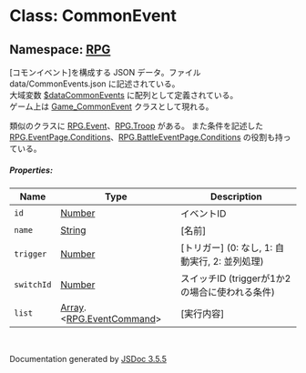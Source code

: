 # Class: CommonEvent

## Namespace: [RPG](RPG.md)

[コモンイベント]を構成する JSON データ。ファイル data/CommonEvents.json に記述されている。<br />
大域変数 [$dataCommonEvents](global.md#datacommonevents-arrayrpgcommonevent) に配列として定義されている。<br />
ゲーム上は [Game_CommonEvent](Game_CommonEvent.md) クラスとして現れる。

類似のクラスに [RPG.Event](RPG.Event.md)、[RPG.Troop](RPG.Troop.md) がある。
また条件を記述した [RPG.EventPage.Conditions](RPG.EventPage.Conditions.md)、[RPG.BattleEventPage.Conditions](RPG.BattleEventPage.Conditions.md) の役割も持っている。

##### Properties:

| Name | Type | Description |
| --- | --- | --- |
| `id` | [Number](Number.md) | イベントID |
| `name` | [String](String.md) | [名前] |
| `trigger` | [Number](Number.md) | [トリガー] \(0: なし, 1: 自動実行, 2: 並列処理) |
| `switchId` | [Number](Number.md) | スイッチID (triggerが1か2の場合に使われる条件) |
| `list` | [Array](Array.md).<[RPG.EventCommand](RPG.EventCommand.md)> | [実行内容] |


 <br>

  Documentation generated by [JSDoc 3.5.5](https://github.com/jsdoc3/jsdoc)
